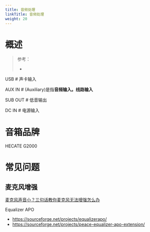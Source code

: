```yaml
---
title: 音频处理
linkTitle: 音频处理
weight: 20
---
```


# 概述

> 参考：
>
> -

USB # 声卡输入

AUX IN # (Auxiliary)是指**音频输入。线路输入**

SUB OUT # 低音输出

DC IN # 电源输入

# 音箱品牌

HECATE G2000

# 常见问题

## 麦克风增强

[麦克风声音小？三句话教你麦克风无法增强怎么办](https://www.bilibili.com/video/BV1h64y1W7uJ)

Equalizer APO

- https://sourceforge.net/projects/equalizerapo/
- https://sourceforge.net/projects/peace-equalizer-apo-extension/
